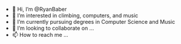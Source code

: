- 👋 Hi, I’m @RyanBaber
- 👀 I’m interested in climbing, computers, and music
- 🌱 I’m currently pursuing degrees in Computer Science and Music
- 💞️ I’m looking to collaborate on ...
- 📫 How to reach me ...

<!---
RyanBaber/RyanBaber is a ✨ special ✨ repository because its `README.md` (this file) appears on your GitHub profile.
You can click the Preview link to take a look at your changes.
--->
